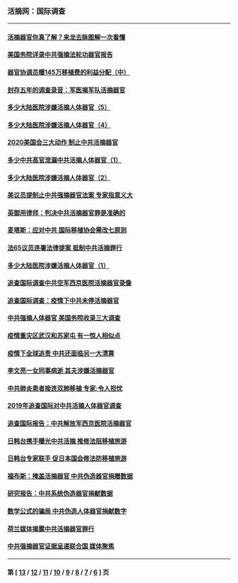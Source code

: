 ### 活摘网：国际调查
---
#### [活摘器官你真了解？来龙去脉图解一次看懂](../../pages/nf5947/n13013820.md?06150430) 
#### [美国务院详录中共强摘法轮功器官报告](../../pages/nf5947/n12944519.md?06150430) 
#### [器官协调员曝145万移植费的利益分配（中）](../../pages/nf5947/n12894547.md?06150430) 
#### [封存五年的调查录音：军医揭军队活摘器官](../../pages/nf5947/n12798692.md?06150430) 
#### [多少大陆医院涉嫌活摘人体器官（5）](../../pages/nf5947/n12768383.md?06150430) 
#### [多少大陆医院涉嫌活摘人体器官（4）](../../pages/nf5947/n12664434.md?06150430) 
#### [2020美国会三大动作 制止中共活摘器官](../../pages/nf5947/n12682004.md?06150430) 
#### [多少中共高官泄漏中共活摘人体器官（1）](../../pages/nf5947/n12671234.md?06150430) 
#### [多少大陆医院涉嫌活摘人体器官（2）](../../pages/nf5947/n12655589.md?06150430) 
#### [美议员提制止中共强摘器官法案 专家指意义大](../../pages/nf5947/n12630561.md?06150430) 
#### [英御用律师：判决中共活摘器官罪是准确的](../../pages/nf5947/n12580740.md?06150430) 
#### [麦塔斯：应对中共 国际移植协会需改七原则](../../pages/nf5947/n12514711.md?06150430) 
#### [法65议员连署法律提案 抵制中共活摘罪行](../../pages/nf5947/n12437047.md?06150430) 
#### [多少大陆医院涉嫌活摘人体器官（1）](../../pages/nf5947/n12414284.md?06150430) 
#### [追查国际调查中共空军西京医院活摘器官录像](../../pages/nf5947/n12348837.md?06150430) 
#### [追查国际调查：疫情下中共未停活摘器官](../../pages/nf5947/n12273415.md?06150430) 
#### [中共强摘人体器官 美国务院收录三大调查](../../pages/nf5947/n12181488.md?06150430) 
#### [疫情重灾区武汉和苏家屯 有一惊人相似点](../../pages/nf5947/n12150824.md?06150430) 
#### [疫情下全球追责 中共还面临另一大清算](../../pages/nf5947/n12070397.md?06150430) 
#### [李文亮一女同事病逝 其夫涉嫌活摘器官](../../pages/nf5947/n11957882.md?06150430) 
#### [中共肺炎患者接连双肺移植 专家:令人担忧](../../pages/nf5947/n11945516.md?06150430) 
#### [2019年追查国际对中共活摘人体器官调查](../../pages/nf5947/n11917733.md?06150430) 
#### [追查国际报告：中共解放军西京医院活摘器官](../../pages/nf5947/n11838359.md?06150430) 
#### [日韩台携手曝光中共活摘 推修法阻移植旅游](../../pages/nf5947/n11712046.md?06150430) 
#### [日韩台专家联手 促日本国会修法防移植旅游](../../pages/nf5947/n11708887.md?06150430) 
#### [福布斯：掩盖活摘器官 中共伪造器官捐赠数据](../../pages/nf5947/n11669316.md?06150430) 
#### [研究报告：中共系统伪造器官捐献数据](../../pages/nf5947/n11665366.md?06150430) 
#### [数学公式的骗局 中共伪造人体器官捐献数字](../../pages/nf5947/n11657738.md?06150430) 
#### [荷兰媒体揭露中共活摘器官罪行](../../pages/nf5947/n11574020.md?06150430) 
#### [中共强摘器官证据呈递联合国 媒体聚焦](../../pages/nf5947/n11546426.md?06150430) 

---
#### 第 [ [13](./13.md?06150430) / [12](./12.md?06150430) / [11](./11.md?06150430) / [10](./10.md?06150430) / [9](./9.md?06150430) / [8](./8.md?06150430) / [7](./7.md?06150430) / [6](./6.md?06150430) ] 页
